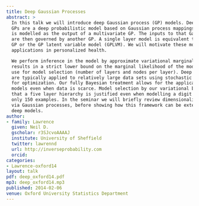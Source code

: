 ```yaml
---
title: Deep Gaussian Processes
abstract: >
  In this talk we will introduce deep Gaussian process (GP) models. Deep
  GPs are a deep probabilistic model based on Gaussian process mappings. The data
  is modelled as the output of a multivariate GP. The inputs to that Gaussian process
  are then governed by another GP. A single layer model is equivalent to a standard
  GP or the GP latent variable model (GPLVM). We will motivate these models by considering
  applications in personalized health.

  We perform inference in the model by approximate variational marginalization. This
  results in a strict lower bound on the marginal likelihood of the model which we
  use for model selection (number of layers and nodes per layer). Deep belief networks
  are typically applied to relatively large data sets using stochastic gradient descent
  for optimization. Our fully Bayesian treatment allows for the application of deep
  models even when data is scarce. Model selection by our variational bound shows
  that a five layer hierarchy is justified even when modelling a digit data set containing
  only 150 examples. In the seminar we will briefly review dimensionality reduction
  via Gaussian processes, before showing how this framework can be extended to build
  deep models.
author:
- family: Lawrence
  given: Neil D.
  gscholar: r3SJcvoAAAAJ
  institute: University of Sheffield
  twitter: lawrennd
  url: http://inverseprobability.com
  orcid:
categories:
- Lawrence-oxford14
layout: talk
pdf: deep_oxford14.pdf
mp3: deep_oxford14.mp3
published: 2014-02-06
venue: Oxford University Statistics Department
---
```

